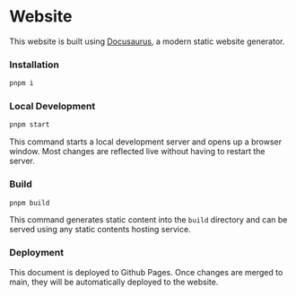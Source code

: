 # Website

This website is built using [Docusaurus](https://docusaurus.io/), a modern static website generator.

### Installation

```bash
pnpm i
```

### Local Development

```bash
pnpm start
```

This command starts a local development server and opens up a browser window. Most changes are reflected live without having to restart the server.

### Build

```bash
pnpm build
```

This command generates static content into the `build` directory and can be served using any static contents hosting service.

### Deployment

This document is deployed to Github Pages. Once changes are merged to main, they will be automatically deployed to the website.